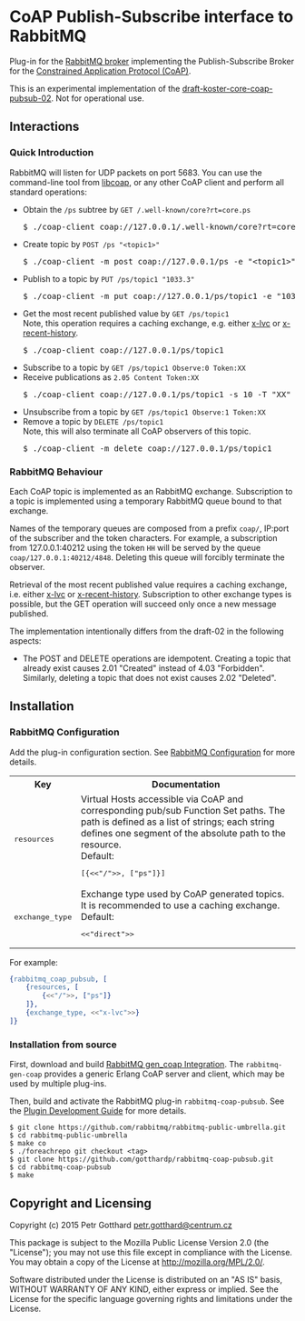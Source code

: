 # CoAP Publish-Subscribe interface to RabbitMQ

Plug-in for the [RabbitMQ broker](http://www.rabbitmq.com)
implementing the Publish-Subscribe Broker for the
[Constrained Application Protocol (CoAP)](http://coap.technology).

This is an experimental implementation of the
[draft-koster-core-coap-pubsub-02](https://www.ietf.org/id/draft-koster-core-coap-pubsub-02.txt).
Not for operational use.

## Interactions

### Quick Introduction

RabbitMQ will listen for UDP packets on port 5683.
You can use the command-line tool from [libcoap](https://libcoap.net/), or any
other CoAP client and perform all standard operations:

 - Obtain the `/ps` subtree by `GET /.well-known/core?rt=core.ps`
   <pre>
   $ ./coap-client coap://127.0.0.1/.well-known/core?rt=core.ps
   </pre>
 - Create topic by `POST /ps "<topic1>"`
   <pre>
   $ ./coap-client -m post coap://127.0.0.1/ps -e "&lt;topic1>"
   </pre>
 - Publish to a topic by `PUT /ps/topic1 "1033.3"`
   <pre>
   $ ./coap-client -m put coap://127.0.0.1/ps/topic1 -e "1033.3"
   </pre>
 - Get the most recent published value by `GET /ps/topic1`<br/>
   Note, this operation requires a caching exchange, e.g. either
   [x-lvc](https://github.com/rabbitmq/rabbitmq-lvc-plugin) or
   [x-recent-history](https://github.com/videlalvaro/rabbitmq-recent-history-exchange).
   <pre>
   $ ./coap-client coap://127.0.0.1/ps/topic1
   </pre>
 - Subscribe to a topic by `GET /ps/topic1 Observe:0 Token:XX`
 - Receive publications as `2.05 Content Token:XX`
   <pre>
   $ ./coap-client coap://127.0.0.1/ps/topic1 -s 10 -T "XX"
   </pre>
 - Unsubscribe from a topic by `GET /ps/topic1 Observe:1 Token:XX`
 - Remove a topic by `DELETE /ps/topic1`<br/>
   Note, this will also terminate all CoAP observers of this topic.
   <pre>
   $ ./coap-client -m delete coap://127.0.0.1/ps/topic1
   </pre>

### RabbitMQ Behaviour

Each CoAP topic is implemented as an RabbitMQ exchange. Subscription to a topic is
implemented using a temporary RabbitMQ queue bound to that exchange.

Names of the temporary queues are composed from a prefix `coap/`, IP:port of the
subscriber and the token characters. For example, a subscription from 127.0.0.1:40212
using the token `HH` will be served by the queue `coap/127.0.0.1:40212/4848`. Deleting
this queue will forcibly terminate the observer.

Retrieval of the most recent published value requires a caching exchange, i.e.
either [x-lvc](https://github.com/rabbitmq/rabbitmq-lvc-plugin)
or [x-recent-history](https://github.com/videlalvaro/rabbitmq-recent-history-exchange).
Subscription to other exchange types is possible, but the GET operation will
succeed only once a new message published.

The implementation intentionally differs from the draft-02 in the following aspects:
 - The POST and DELETE operations are idempotent. Creating a topic that already exist
   causes 2.01 "Created" instead of 4.03 "Forbidden". Similarly, deleting a topic
   that does not exist causes 2.02 "Deleted".


## Installation

### RabbitMQ Configuration
Add the plug-in configuration section. See
[RabbitMQ Configuration](https://www.rabbitmq.com/configure.html) for more details.

<table>
  <tbody>
    <tr>
      <th>Key</th>
      <th>Documentation</th>
    </tr>
    <tr>
      <td><pre>resources</pre></td>
      <td>
        Virtual Hosts accessible via CoAP and corresponding pub/sub Function Set paths.
        The path is defined as a list of strings; each string defines one segment
        of the absolute path to the resource.
        <br/>
        Default: <pre>[{<<"/">>, ["ps"]}]</pre>
      </td>
    </tr>
    <tr>
      <td><pre>exchange_type</pre></td>
      <td>
        Exchange type used by CoAP generated topics. It is recommended to use
        a caching exchange.
        <br/>
        Default: <pre><<"direct">></pre>
      </td>
    </tr>
  </tbody>
</table>

For example:
```erlang
{rabbitmq_coap_pubsub, [
    {resources, [
        {<<"/">>, ["ps"]}
    ]},
    {exchange_type, <<"x-lvc">>}
]}
```

### Installation from source

First, download and build
[RabbitMQ gen_coap Integration](https://github.com/gotthardp/rabbitmq-gen-coap).
The `rabbitmq-gen-coap` provides a generic Erlang CoAP server and client, which may be
used by multiple plug-ins.

Then, build and activate the RabbitMQ plug-in `rabbitmq-coap-pubsub`. See the
[Plugin Development Guide](http://www.rabbitmq.com/plugin-development.html)
for more details.

    $ git clone https://github.com/rabbitmq/rabbitmq-public-umbrella.git
    $ cd rabbitmq-public-umbrella
    $ make co
    $ ./foreachrepo git checkout <tag>
    $ git clone https://github.com/gotthardp/rabbitmq-coap-pubsub.git
    $ cd rabbitmq-coap-pubsub
    $ make

## Copyright and Licensing

Copyright (c) 2015 Petr Gotthard <petr.gotthard@centrum.cz>

This package is subject to the Mozilla Public License Version 2.0 (the "License");
you may not use this file except in compliance with the License. You may obtain a
copy of the License at http://mozilla.org/MPL/2.0/.

Software distributed under the License is distributed on an "AS IS" basis,
WITHOUT WARRANTY OF ANY KIND, either express or implied. See the License for the
specific language governing rights and limitations under the License.
